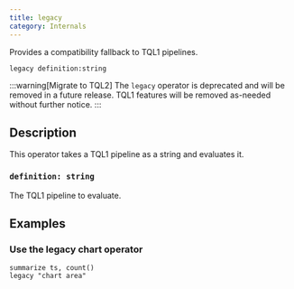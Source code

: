 ```yaml
---
title: legacy
category: Internals
---
```


Provides a compatibility fallback to TQL1 pipelines.

```tql
legacy definition:string
```

:::warning[Migrate to TQL2]
The `legacy` operator is deprecated and will be removed in a future release.
TQL1 features will be removed as-needed without further notice.
:::

## Description

This operator takes a TQL1 pipeline as a string and evaluates it.

### `definition: string`

The TQL1 pipeline to evaluate.

## Examples

### Use the legacy chart operator

```tql
summarize ts, count()
legacy "chart area"
```
